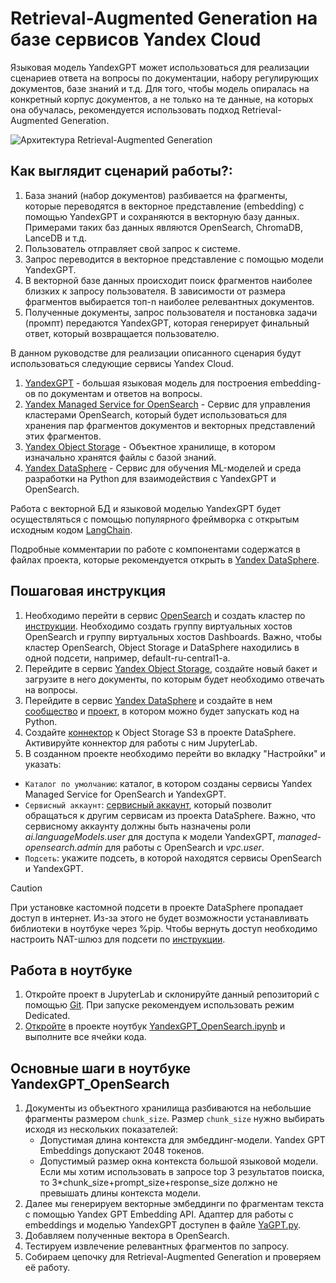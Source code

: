 # Retrieval-Augmented Generation на базе сервисов Yandex Cloud

Языковая модель YandexGPT может использоваться для реализации сценариев ответа на вопросы по документации, набору регулирующих документов, базе знаний и т.д. Для того, чтобы модель опиралась на конкретный корпус документов, а не только на те данные, на которых она обучалась, рекомендуется использовать подход Retrieval-Augmented Generation.

![Архитектура Retrieval-Augmented Generation](images/retrieval_augmented_generation_scanario.png)

## Как выглядит сценарий работы?:
1. База знаний (набор документов) разбивается на фрагменты, которые переводятся в векторное представление (embedding) с помощью YandexGPT и сохраняются в векторную базу данных. Примерами таких баз данных являются OpenSearch, ChromaDB, LanceDB и т.д.
1. Пользователь отправляет свой запрос к системе.
1. Запрос переводится в векторное представление с помощью модели YandexGPT. 
1. В векторной базе данных происходит поиск фрагментов наиболее близких к запросу пользователя. В зависимости от размера фрагментов выбирается топ-n наиболее релевантных документов.
1. Полученные документы, запрос пользователя и постановка задачи (промпт) передаются YandexGPT, которая генерирует финальный ответ, который возвращается пользователю. 

В данном руководстве для реализации описанного сценария будут использоваться следующие сервисы Yandex Cloud.
1. [YandexGPT](https://cloud.yandex.ru/docs/yandexgpt/) - большая языковая модель для построения embedding-ов по документам и ответов на вопросы.
1. [Yandex Managed Service for OpenSearch](https://cloud.yandex.ru/docs/managed-opensearch/) - Сервис для управления кластерами OpenSearch, который будет использоваться для хранения пар фрагментов документов и векторных представлений этих фрагментов.
1. [Yandex Object Storage](https://cloud.yandex.ru/docs/storage/) - Объектное хранилище, в котором изначально хранятся файлы с базой знаний. 
1. [Yandex DataSphere](https://cloud.yandex.ru/docs/datasphere/) - Cервис для обучения ML-моделей и среда разработки на Python для взаимодействия с YandexGPT и OpenSearch.

Работа с векторной БД и языковой моделью YandexGPT будет осуществляться с помощью популярного фреймворка с открытым исходным кодом [LangChain](https://www.langchain.com/). 

Подробные комментарии по работе с компонентами содержатся в файлах проекта, которые рекомендуется открыть в [Yandex DataSphere](https://cloud.yandex.ru/services/datasphere).

## Пошаговая инструкция

1. Необходимо перейти в сервис [OpenSearch](https://cloud.yandex.ru/services/managed-opensearch) и создать кластер по [инструкции](https://cloud.yandex.ru/docs/managed-opensearch/operations/cluster-create). Необходимо создать группу виртуальных хостов OpenSearch и группу виртуальных хостов Dashboards. Важно, чтобы кластер OpenSearch, Object Storage и DataSphere находились в одной подсети, например, 
default-ru-central1-a.
1. Перейдите в сервис [Yandex Object Storage](https://cloud.yandex.ru/docs/storage/), создайте новый бакет и загрузите в него документы, по которым будет необходимо отвечать на вопросы.  
1. Перейдите в сервис [Yandex DataSphere](https://cloud.yandex.ru/services/datasphere) и создайте в нем [сообщество](https://cloud.yandex.ru/docs/datasphere/operations/community/create) и [проект](https://cloud.yandex.ru/docs/datasphere/operations/projects/create), в котором можно будет запускать код на Python. 
1. Создайте [коннектор](https://cloud.yandex.ru/docs/datasphere/operations/data/s3-connectors) к Object Storage S3 в проекте DataSphere. Активируйте коннектор для работы с ним JupyterLab. 
1. В созданном проекте необходимо перейти во вкладку "Настройки" и указать:
- `Каталог по умолчанию`: каталог, в котором созданы сервисы Yandex Managed Service for OpenSearch и YandexGPT.
- `Сервисный аккаунт`: [сервисный аккаунт](https://cloud.yandex.ru/docs/iam/quickstart-sa), который позволит обращаться к другим сервисам из проекта DataSphere. Важно, что сервисному аккаунту должны быть назначены роли *ai.languageModels.user* для доступа к модели YandexGPT, *managed-opensearch.admin* для работы с OpenSearch и *vpc.user*.
- `Подсеть`: укажите подсеть, в которой находятся сервисы OpenSearch и YandexGPT.
> [!CAUTION]
> При установке кастомной подсети в проекте  DataSphere пропадает доступ в интернет. Из-за этого не будет возможности устанавливать библиотеки в ноутбуке через %pip. Чтобы вернуть доступ необходимо настроить NAT-шлюз для подсети по [инструкции](https://cloud.yandex.ru/ru/docs/vpc/operations/create-nat-gateway).

## Работа в ноутбуке

1. Откройте проект в JupyterLab и склонируйте данный репозиторий с помощью [Git](https://cloud.yandex.ru/docs/datasphere/operations/projects/work-with-git). При запуске рекомендуем использовать режим Dedicated. 
1. [Откройте](https://datasphere.yandex.ru/import-ipynb?path=https://raw.githubusercontent.com/yandex-datasphere/yandexgpt-qa-scenarios/main/YandexGPT_OpenSearch.ipynb
) в проекте ноутбук [YandexGPT_OpenSearch.ipynb](YandexGPT_OpenSearch.ipynb) и выполните все ячейки кода.


## Основные шаги в ноутбуке YandexGPT_OpenSearch
1. Документы из объектного хранилища разбиваются на небольшие фрагменты размером `chunk_size`. Размер `chunk_size` нужно выбирать исходя из нескольких показателей:
    * Допустимая длина контекста для эмбеддинг-модели. Yandex GPT Embeddings допускают 2048 токенов.
    * Допустимый размер окна контекста большой языковой модели. Если мы хотим использовать в запросе top 3 результатов поиска, то 3*chunk_size+prompt_size+response_size должно не превышать длины контекста модели.
1. Далее мы генерируем векторные эмбеддинги по фрагментам текста с помощью Yandex GPT Embedding API. Адаптер для работы с embeddings и моделью YandexGPT доступен в файле [YaGPT.py](YaGPT.py).
1. Добавляем полученные вектора в OpenSearch.
1. Тестируем извлечение релевантных фрагментов по запросу.
1. Собираем цепочку для Retrieval-Augmented Generation и проверяем её работу.
